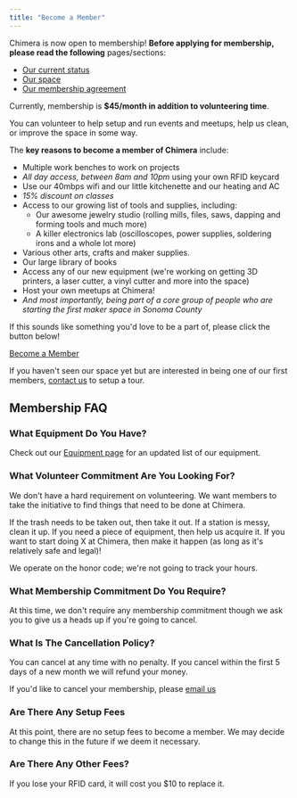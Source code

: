 ```yaml
---
title: "Become a Member"
---
```


Chimera is now open to membership! **Before applying for membership, please read the following** pages/sections:

- [Our current status](/about/status/)
- [Our space](/about/space/)
- [Our membership agreement](/membership/agreement/)

Currently, membership is **$45/month in addition to volunteering time**. 

You can volunteer to help setup and run events and meetups, help us clean, or improve the space in some way.

The **key reasons to become a member of Chimera** include:

- Multiple work benches to work on projects
- *All day access, between 8am and 10pm* using your own RFID keycard
- Use our 40mbps wifi and our little kitchenette and our heating and AC
- *15% discount on classes*
- Access to our growing list of tools and supplies, including:
    - Our awesome jewelry studio (rolling mills, files, saws, dapping and forming tools and much more)
    - A killer electronics lab (oscilloscopes, power supplies, soldering irons and a whole lot more)
- Various other arts, crafts and maker supplies.
- Our large library of books
- Access any of our new equipment (we're working on getting 3D printers, a laser cutter, a vinyl cutter and more into the space)
- Host your own meetups at Chimera!
- *And most importantly, being part of a core group of people who are starting the first maker space in Sonoma County*

If this sounds like something you'd love to be a part of, please click the button below!

<a href="http://chimera.nationbuilder.com/early_adopter_membership" class="btn btn-primary btn-lg">Become a Member</a>

If you haven't seen our space yet but are interested in being one of our first members, [contact us](/contact/) to setup a tour.


## Membership FAQ


### What Equipment Do You Have?

Check out our [Equipment page](/about/equipment/) for an updated list of our equipment.


### What Volunteer Commitment Are You Looking For?

We don't have a hard requirement on volunteering. We want members to take the initiative to find things that need to be done at Chimera. 

If the trash needs to be taken out, then take it out. If a station is messy, clean it up. If you need a piece of equipment, then help us acquire it. If you want to start doing X at Chimera, then make it happen (as long as it's relatively safe and legal)!

We operate on the honor code; we're not going to track your hours. 


### What Membership Commitment Do You Require?

At this time, we don't require any membership commitment though we ask you to give us a heads up if you're going to cancel.


### What Is The Cancellation Policy?

You can cancel at any time with no penalty. If you cancel within the first 5 days of a new month we will refund your money.

If you'd like to cancel your membership, please [email us](mailto:info@chimeraarts.org)


### Are There Any Setup Fees

At this point, there are no setup fees to become a member. We may decide to change this in the future if we deem it necessary.


### Are There Any Other Fees?

If you lose your RFID card, it will cost you $10 to replace it.

